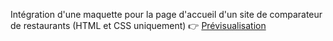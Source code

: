 Intégration d'une maquette pour la page d'accueil d'un site de comparateur de restaurants (HTML et CSS uniquement)
👉 [Prévisualisation](https://thibautizard.github.io/book_ohmyfood/)
